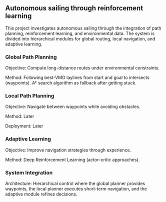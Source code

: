 ## Autonomous sailing through reinforcement learning

This project investigates autonomous sailing through the integration of path planning, reinforcement learning, and environmental data. The system is divided into hierarchical modules for global routing, local navigation, and adaptive learning.

### Global Path Planning

Objective: Compute long-distance routes under environmental constraints.

Method: Following best-VMG laylines from start and goal to intersects (waypoints). A* search algorithm as fallback after getting stuck.


### Local Path Planning

Objective: Navigate between waypoints while avoiding obstacles.

Method: Later

Deployment: Later


### Adaptive Learning

Objective: Improve navigation strategies through experience.

Method: Deep Reinforcement Learning (actor–critic approaches).


### System Integration

Architecture: Hierarchical control where the global planner provides waypoints, the local planner executes short-term navigation, and the adaptive module refines decisions.
